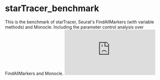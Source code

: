 # starTracer_benchmark
This is the benchmark of starTracer, Seurat's FindAllMarkers (with variable methods) and Monocle. Including the parameter control analysis over FindAllMarkers and Monocle.
![starTracer_notation](https://github.com/JerryZhang-1222/starTracer_benchmark/blob/main/image/starTracer_notation.pdf)
